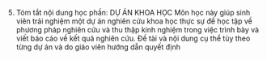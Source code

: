 5. Tóm tắt nội dung học phần: DỰ ÁN KHOA HỌC
Môn học này giúp sinh viên trải nghiệm một dự án nghiên cứu khoa học
thực sự để học tập về phương pháp nghiên cứu và thu thập kinh nghiệm
trong việc trình bày và viết báo cáo về kết quả nghiên cứu. Đề tài và
nội dung cụ thể tùy theo từng dự án và do giáo viên hướng dẫn quyết định
